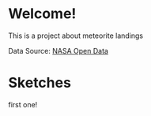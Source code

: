# Welcome!
<section>This is a project about meteorite landings

Data Source: [NASA Open Data](https://data.nasa.gov/Space-Science/Meteorite-Landings/gh4g-9sfh)
</section>


# Sketches
<section>
first one!</section>
